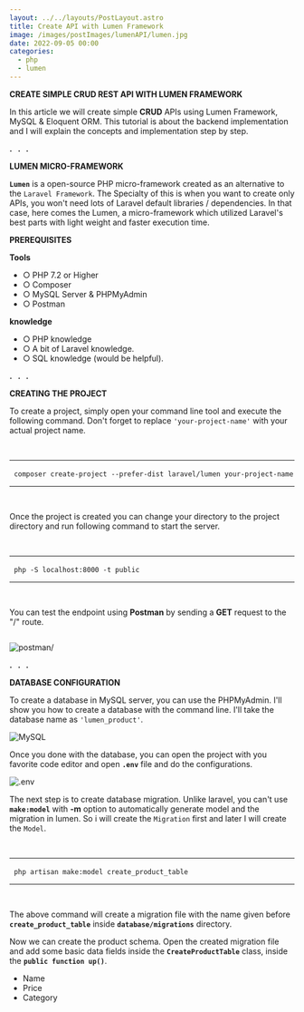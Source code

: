 ```yaml
---
layout: ../../layouts/PostLayout.astro
title: Create API with Lumen Framework
image: /images/postImages/lumenAPI/lumen.jpg
date: 2022-09-05 00:00
categories:
  - php
  - lumen
---
```


**CREATE SIMPLE CRUD REST API WITH LUMEN FRAMEWORK**

In this article we will create simple **CRUD** APIs using Lumen Framework, MySQL & Eloquent ORM. This tutorial is about the backend implementation and I will explain the concepts and implementation step by step.

**. &nbsp;** **. &nbsp; .**

**LUMEN MICRO-FRAMEWORK**

**`Lumen`** is a open-source PHP micro-framework created as an alternative to the `Laravel Framework`. The Specialty of this is when you want to create only APIs, you won't need lots of Laravel default libraries / dependencies. In that case, here comes the Lumen, a micro-framework which utilized Laravel's best parts with light weight and faster execution time.

**PREREQUISITES**

**Tools**

- ○ PHP 7.2 or Higher
- ○ Composer
- ○ MySQL Server & PHPMyAdmin
- ○ Postman

**knowledge**

- ○ PHP knowledge
- ○ A bit of Laravel knowledge.
- ○ SQL knowledge (would be helpful).

**. &nbsp;** **. &nbsp; .**

**CREATING THE PROJECT**

To create a project, simply open your command line tool and execute the following command. Don't forget to replace `'your-project-name'` with your actual project name.

<pre>

</pre>

---

&nbsp; `composer create-project --prefer-dist laravel/lumen your-project-name`

---

<pre>

</pre>

Once the project is created you can change your directory to the project directory and run following command to start the server.

<pre>

</pre>

---

&nbsp; `php -S localhost:8000 -t public`

---

<pre>

</pre>

You can test the endpoint using **Postman** by sending a **GET** request to the "/" route.

<pre>
</pre>

![postman/](/images/postImages/lumenAPI/1.png)

**. &nbsp;** **. &nbsp; .**

**DATABASE CONFIGURATION**

To create a database in MySQL server, you can use the PHPMyAdmin. I'll show you how to create a database with the command line.
I'll take the database name as `'lumen_product'`.

![MySQL](/images/postImages/lumenAPI/2.png)

Once you done with the database, you can open the project with you favorite code editor and open **`.env`** file and do the configurations.

![.env](/images/postImages/lumenAPI/3.png)

The next step is to create database migration. Unlike laravel, you can't use **`make:model`** with **-m** option to automatically generate model and the migration in lumen. So i will create the `Migration` first and later I will create the `Model`.

<pre>

</pre>

---

&nbsp; `php artisan make:model create_product_table`

---

<pre>

</pre>

The above command will create a migration file with the name given before **`create_product_table`** inside **`database/migrations`** directory.

Now we can create the product schema. Open the created migration file and add some basic data fields inside the **`CreateProductTable`** class, inside the **`public function up()`**.
- Name
- Price
- Category





